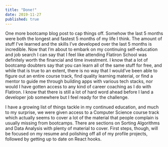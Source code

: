 ```yaml
---
title: "Done!"
date: 2019-11-27
published: true
---
```

One more bootcamp blog post to cap things off. Somehow the last 5 months were both the longest and fastest 5 months of my life I think. The amount of stuff I’ve learned and the skills I’ve developed over the last 5 months is incredible. Now that I’m about to embark on my continuing self-education and job search I can say that I feel like attending Flatiron School was definitely worth the financial and time investment. I know that a lot of bootcamp doubters say that you can learn all of the same stuff for free, and while that is true to an extent, there is no way that I would’ve been able to figure out an entire course track, find quality learning material, or find a mentor to guide me through building apps with various tech stacks, nor would I have gotten access to any kind of career coaching as I do with Flatiron. I know that there is still a lot of hard word ahead before I land a developer job somewhere but I feel ready for the challenge.

I have a growing list of things tackle in my continued education, and much to my surprise, we were given access to a Computer Science course track which actually seems to cover a lot of the material that people complain is usually missing from bootcamps. There are sections on Sorting Algorithms and Data Analysis with plenty of material to cover. First steps, though, will be focused on my resume and polishing off all of my profile projects, followed by getting up to date on React hooks.